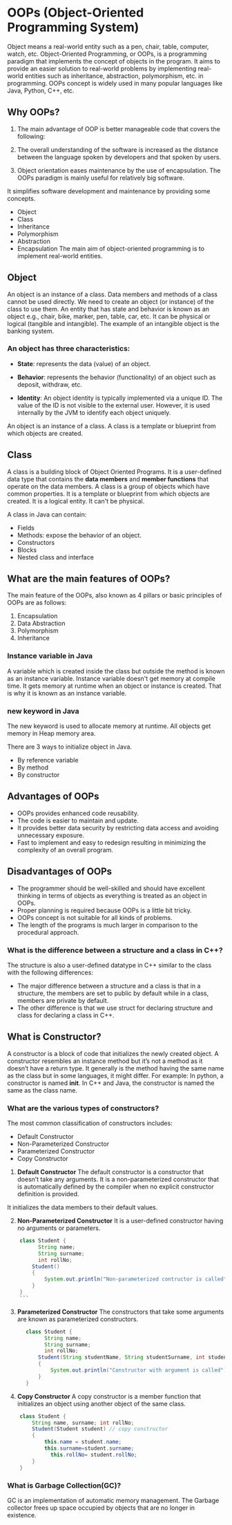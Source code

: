 # OOPs (Object-Oriented Programming System)

Object means a real-world entity such as a pen, chair, table, computer, watch, etc.
Object-Oriented Programming, or OOPs, is a programming paradigm that implements the concept of objects in the program.
It aims to provide an easier solution to real-world problems by implementing real-world entities such as inheritance, abstraction, polymorphism, etc. in programming.
OOPs concept is widely used in many popular languages like Java, Python, C++, etc.

## Why OOPs?

1. The main advantage of OOP is better manageable code that covers the following:

2. The overall understanding of the software is increased as the distance between the language spoken by developers and that spoken by users.

3. Object orientation eases maintenance by the use of encapsulation. The OOPs paradigm is mainly useful for relatively big software.

It simplifies software development and maintenance by providing some concepts.

- Object
- Class
- Inheritance
- Polymorphism
- Abstraction
- Encapsulation
  The main aim of object-oriented programming is to implement real-world entities.

## Object

An object is an instance of a class.
Data members and methods of a class cannot be used directly. We need to create an object (or instance) of the class to use them.
An entity that has state and behavior is known as an object e.g., chair, bike, marker, pen, table, car, etc.
It can be physical or logical (tangible and intangible). The example of an intangible object is the banking system.

### An object has three characteristics:

- **State**: represents the data (value) of an object.

- **Behavior**: represents the behavior (functionality) of an object such as deposit, withdraw, etc.

- **Identity**: An object identity is typically implemented via a unique ID. The value of the ID is not visible to the external user. However, it is used internally by the JVM to identify each object uniquely.

An object is an instance of a class. A class is a template or blueprint from which objects are created.

## Class

A class is a building block of Object Oriented Programs.
It is a user-defined data type that contains the **data members** and **member functions** that operate on the data members.
A class is a group of objects which have common properties.
It is a template or blueprint from which objects are created.
It is a logical entity. It can't be physical.

A class in Java can contain:

- Fields
- Methods: expose the behavior of an object.
- Constructors
- Blocks
- Nested class and interface

## What are the main features of OOPs?

The main feature of the OOPs, also known as 4 pillars or basic principles of OOPs are as follows:

1. Encapsulation
2. Data Abstraction
3. Polymorphism
4. Inheritance

### Instance variable in Java

A variable which is created inside the class but outside the method is known as an instance variable.
Instance variable doesn't get memory at compile time. It gets memory at runtime when an object or instance is created. That is why it is known as an instance variable.

### new keyword in Java

The new keyword is used to allocate memory at runtime. All objects get memory in Heap memory area.

There are 3 ways to initialize object in Java.

- By reference variable
- By method
- By constructor

## Advantages of OOPs

- OOPs provides enhanced code reusability.
- The code is easier to maintain and update.
- It provides better data security by restricting data access and avoiding unnecessary exposure.
- Fast to implement and easy to redesign resulting in minimizing the complexity of an overall program.

## Disadvantages of OOPs

- The programmer should be well-skilled and should have excellent thinking in terms of objects as everything is treated as an object in OOPs.
- Proper planning is required because OOPs is a little bit tricky.
- OOPs concept is not suitable for all kinds of problems.
- The length of the programs is much larger in comparison to the procedural approach.

### What is the difference between a structure and a class in C++?

The structure is also a user-defined datatype in C++ similar to the class with the following differences:

- The major difference between a structure and a class is that in a structure, the members are set to public by default while in a class, members are private by default.
- The other difference is that we use struct for declaring structure and class for declaring a class in C++.

## What is Constructor?

A constructor is a block of code that initializes the newly created object.
A constructor resembles an instance method but it’s not a method as it doesn’t have a return type.
It generally is the method having the same name as the class but in some languages, it might differ. For example:
In python, a constructor is named **init**.
In C++ and Java, the constructor is named the same as the class name.

### What are the various types of constructors?

The most common classification of constructors includes:

- Default Constructor
- Non-Parameterized Constructor
- Parameterized Constructor
- Copy Constructor

1. **Default Constructor**
   The default constructor is a constructor that doesn’t take any arguments. It is a non-parameterized constructor that is automatically defined by the compiler when no explicit constructor definition is provided.

It initializes the data members to their default values.

2. **Non-Parameterized Constructor**
   It is a user-defined constructor having no arguments or parameters.

````java
    class Student {
          String name;
          String surname;
          int rollNo;
        Student()
        {
            System.out.println("Non-parameterized contructor is called");
        }
    }
    ```

````

3. **Parameterized Constructor**
   The constructors that take some arguments are known as parameterized constructors.

````java
      class Student {
            String name;
            String surname;
            int rollNo;
          Student(String studentName, String studentSurname, int studentRollNo)
          {
              System.out.println("Constructor with argument is called");
          }
      }
````

4. **Copy Constructor**
   A copy constructor is a member function that initializes an object using another object of the same class.

````java
    class Student {
        String name, surname; int rollNo;
        Student(Student student) // copy constructor
        {
            this.name = student.name;
            this.surname=student.surname;
              this.rollNo= student.rollNo;
        }
    }
````

### What is Garbage Collection(GC)?

GC is an implementation of automatic memory management. The Garbage collector frees up space occupied by objects that are no longer in existence.
